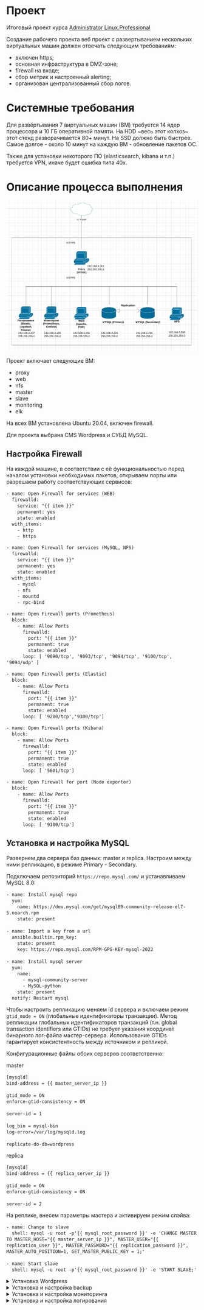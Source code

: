 # **Проект**

Итоговый проект курса [Administrator Linux.Professional](https://otus.ru/lessons/linux-professional/)

Создание рабочего проекта
веб проект с развертыванием нескольких виртуальных машин должен отвечать следующим требованиям:

- включен https;
- основная инфраструктура в DMZ-зоне;
- firewall на входе;
- сбор метрик и настроенный alerting;
- организован централизованный сбор логов.

# **Системные требования**

Для развёртывания 7 виртуальных машин (ВМ) требуется 14 ядер процессора и 10 ГБ оперативной памяти. На HDD ~весь этот колхоз~ этот стенд разворачивается 80+ минут. На SSD должно быть быстрее. Самое долгое - около 10 минут на каждую ВМ - обновление пакетов ОС.

Также для установки некоторого ПО (elasticsearch, kibana и т.п.) требуется VPN, иначе будет ошибка типа 40x.


# **Описание процесса выполнения**

![schema](https://github.com/MsyuLuch/LinuxProfessional/blob/main/project/image/schema3.jpg)

Проект включает следующие ВМ:
- proxy
- web
- nfs
- master
- slave
- monitoring
- elk

На всех ВМ установлена Ubuntu 20.04, включен firewall.

Для проекта выбрана CMS Wordpress и СУБД MySQL.

## **Настройка Firewall**

На каждой машине, в соответствии с её функциональностью перед началом установки необходимых пакетов, открываем порты или разрешаем работу соответствующих сервисов:
```
- name: Open Firewall for services (WEB)
  firewalld:
    service: "{{ item }}"
    permanent: yes
    state: enabled
  with_items:
    - http
    - https
```
```
- name: Open Firewall for services (MySQL, NFS)
  firewalld:
    service: "{{ item }}"
    permanent: yes
    state: enabled
  with_items:
    - mysql
    - nfs
    - mountd
    - rpc-bind  
```
```
- name: Open Firewall ports (Prometheus)
  block:
    - name: Allow Ports
      firewalld:
        port: "{{ item }}"
        permanent: true
        state: enabled
      loop: [ '9090/tcp', '9093/tcp', '9094/tcp', '9100/tcp', '9094/udp' ]
```
```
- name: Open Firewall ports (Elastic)
  block:
    - name: Allow Ports
      firewalld:
        port: "{{ item }}"
        permanent: true
        state: enabled
      loop: [ '9200/tcp','9300/tcp']
```
```
- name: Open Firewall ports (Kibana)
  block:
    - name: Allow Ports
      firewalld:
        port: "{{ item }}"
        permanent: true
        state: enabled
      loop: [ '5601/tcp']
```

```
- name: Open Firewall for port (Node exporter)
  block:
    - name: Allow Ports
      firewalld:
        port: "{{ item }}"
        permanent: true
        state: enabled
      loop: [ '9100/tcp'] 
```

## **Установка и настройка MySQL**

Развернем два сервера баз данных: master и replica. Настроим между ними репликацию, в режиме Primary - Secondary.

Подключаем репозиторий `https://repo.mysql.com/` и устанавливаем MySQL 8.0:
```
- name: Install mysql repo
  yum:
    name: https://dev.mysql.com/get/mysql80-community-release-el7-5.noarch.rpm
    state: present

- name: Import a key from a url
  ansible.builtin.rpm_key:
    state: present
    key: https://repo.mysql.com/RPM-GPG-KEY-mysql-2022

- name: Install mysql server
  yum:
    name:
      - mysql-community-server
      - MySQL-python
    state: present
  notify: Restart mysql
```

Чтобы настроить репликацию меняем id сервера и включаем режим `gtid_mode = ON` (глобальные идентификаторы транзакции).
Метод репликации глобальных идентификаторов транзакций (т.н. global transaction identifiers или GTIDs) не требует указания координат бинарного лог-файла мастер-сервера. Использование GTIDs гарантирует консистентность между источником и репликой.

Конфигурационные файлы обоих серверов соответственно:

master
```
[mysqld]
bind-address = {{ master_server_ip }}

gtid_mode = ON
enforce-gtid-consistency = ON

server-id = 1

log_bin = mysql-bin
log-error=/var/log/mysqld.log

replicate-do-db=wordpress
```

replica
```
[mysqld]
bind-address = {{ replica_server_ip }}

gtid_mode = ON
enforce-gtid-consistency = ON

server-id = 2
```

На реплике, внесем параметры мастера и активируем режим слэйва:
```
- name: Change to slave
  shell: mysql -u root -p'{{ mysql_root_password }}' -e 'CHANGE MASTER TO MASTER_HOST="{{ master_server_ip }}", MASTER_USER="{{ replication_user }}", MASTER_PASSWORD="{{ replication_password }}", MASTER_AUTO_POSITION=1, GET_MASTER_PUBLIC_KEY = 1;'
  
- name: Start slave
  shell: mysql -u root -p'{{ mysql_root_password }}' -e 'START SLAVE;'
```

<details><summary>Установка Wordpress</summary>

### ***Настройка Proxy***

[Как создать надежный SSL-сертификат для локальной разработки](https://medium.com/nuances-of-programming/%D0%BA%D0%B0%D0%BA-%D1%81%D0%BE%D0%B7%D0%B4%D0%B0%D0%B2%D0%B0%D1%82%D1%8C-%D0%BD%D0%B0%D0%B4%D0%B5%D0%B6%D0%BD%D1%8B%D0%B5-ssl-%D1%81%D0%B5%D1%80%D1%82%D0%B8%D1%84%D0%B8%D0%BA%D0%B0%D1%82%D1%8B-%D0%B4%D0%BB%D1%8F-%D0%BB%D0%BE%D0%BA%D0%B0%D0%BB%D1%8C%D0%BD%D0%BE%D0%B9-%D1%80%D0%B0%D0%B7%D1%80%D0%B0%D0%B1%D0%BE%D1%82%D0%BA%D0%B8-8f73f76df3d4)

Воспользуемся инструкцией и создадим самоподписанный SSL сертификат для настройки HTTPS соединения между Пользователями - Proxy - Web.

Файлы сертификата (`localhost.crt`, `localhost.key`) разместим в директориях NGINX `/etc/nginx/ssl` и Apache `/etc/httpd/ssl` соответственно.
NGINX будет слушать на порту 80 и 443, при необходимости перенаправляя весь трафик на 443 порт (https):
```
server {
        listen 80;
        return 301 https://{{ virtual_domain }}$request_uri;
        }

server {
        listen 443 ssl;

        server_name {{ virtual_domain }};

        # Указываем пути к сертификатам
        ssl_certificate /etc/nginx/ssl/localhost.crt; 
        ssl_certificate_key /etc/nginx/ssl/localhost.key;

        access_log /var/log/nginx/{{ virtual_domain }}_access.log;
        error_log /var/log/nginx/{{ virtual_domain }}_error.log;  

        location / {
                proxy_pass https://{{ web_server_ip }};
                proxy_set_header Host $host;
                proxy_set_header X-Forwarded-Proto https;
                proxy_set_header X-Forwarded-For $proxy_add_x_forwarded_for;
                proxy_set_header X-Real-IP $remote_addr;
                proxy_set_header Upgrade $http_upgrade;
                proxy_set_header X-Forwarded-Port 443;
                proxy_set_header Proxy "";
        }
}    
``` 

### ***Настройка Apache***

Настроим виртуальный хост Apache на работу по протоколу https:
```
<VirtualHost *:80 *:443>
   ServerAdmin webmaster@localhost
   ServerName {{ http_host }}
   DocumentRoot {{ wordpress_directory }}
   ErrorLog /var/log/httpd/{{ http_host }}_error.log
   CustomLog /var/log/httpd/{{ http_host }}_access.log combined

   <Directory {{ wordpress_directory }}>
     Options Indexes FollowSymLinks
     AllowOverride all
     Require all granted
   </Directory>
</VirtualHost>
```

### ***Настройка WordPress***
Скачиваем с официального сайта WordPress последнюю версию проекта, разархивируем файлы в рабочую директорию.
До начала работы проекта, необходимо создать базу данных `Wordpress`.

В конфигурационный файл WordPress `wp-config.php` добавим строки, принудительно переводя проект на работу по https протоколу:
```
if($_SERVER['HTTP_X_FORWARDED_PROTO'] == 'https'){

    $_SERVER['HTTPS'] = 'on';
        $_SERVER['SERVER_PORT'] = 443;
        }

define('WP_HOME','https://{{ virtual_domain }}/');
define('WP_SITEURL','https://{{ virtual_domain }}/');
``` 

</details>

<details><summary>Установка и настройка backup</summary>

Для хранения резервных копий с сервера баз данных и веб сервера будем использовать NFS-сервер.

Установим NFS-сервер:
```
# устанавливаем NFS сервер
yum install nfs-utils -y
```

Создадим на сервере две директории, где будем хранить резервные копии веб-сайта и базы данных.
Редактируем конфигурационный файл `/etc/exports`, разрешая монтировать директории:
```
- name: Add exports param
  lineinfile:
    path: /etc/exports
    line: '{{ item }} *(rw,sync,no_root_squash,no_subtree_check,anonuid=1000,anongid=1000)'
  notify: restart nfs-server
  loop:
    - "{{ share_directory_db }}"
    - "{{ share_directory_web }}"
```  

Скрипты резервного копирования будут запускаться по cron и записывать результаты выполнения команды в log файл (дополнительно настраиваем logrotate с нужными параметрами ротации логов):
```
- name: Add backup task in cron
  lineinfile:
    path: /etc/crontab
    line: '*/20  *  *  *  *  root  /opt/backup.sh >> /var/log/my-app/backup.log 2>&1'  
```

Копии базы данных будем снимать с Master сервера. 

Mysqldump будем выполнять со следующими параметрами:
```
- single-transaction - флаг запускает транзакцию перед запуском. Вместо того, чтобы блокировать всю базу данных, это позволит mysqldump прочитать базу данных в текущем состоянии во время транзакции, создавая непротиворечивый дамп данных.
- set-gtid-purged=ON - указывает то, что используется репликация на основе глобальных идентификаторов GTID.
```

Скрипт для создания резервных копий базы данных:
```
#!/bin/bash
echo "===================================================================================================="
date
NOW=$(date +"%Y-%m-%d-%H%M")
BACKUP_DIR="{{ mount_directory_db }}"

DB_USER="root"
DB_PASS="{{ mysql_root_password }}"
DB_NAME="{{ mysql_db }}"
DB_FILE="{{ virtual_domain }}.$NOW.sql"

# Вариант создания резервной копии только одной базы данных, с указанием использования репликации
mysqldump -u$DB_USER -p$DB_PASS --single-transaction --set-gtid-purged=ON --databases $DB_NAME > $BACKUP_DIR/$DB_FILE

# Вариант создания полной резервной копии всех баз данных, с отключением опции репликации
# mysqldump -u$DB_USER -p$DB_PASS --set-gtid-purged=OFF --all-databases --triggers --routines --events > $BACKUP_DIR/$DB_FILE

if [[ $? -gt 0 ]];then
echo "ERROR: Aborted. Copying the database failed."
echo "======================================================================================================"
echo -en '\n'
exit 1
fi

echo "Copy the database successfull."
echo "======================================================================================================"
echo -en '\n'
```
Так как существует репликация и включен режим `GTID = ON` наиболее простой способ восстановить БД - развернуть Master (и Replica) с нуля с параметром `backup_flag = true`, 
описанным в общем файле `var.yml`. 

Копии frontend`а сайта снимаем с веб-сервера.
Создаем архив папки, дополнительно изменяя вложенность папок в архиве (специфика выполнения команды tar)
Скрипт backup:
```
#!/bin/bash
echo "===================================================================================================="
date
NOW=$(date +"%Y-%m-%d-%H%M")
FILE="{{ virtual_domain }}.$NOW.tar"
BACKUP_DIR="{{ mount_directory_web }}"
WWW_DIR="{{ wordpress_directory }}"

WWW_TRANSFORM='s,^{{ wordpress_directory }},wordpress,'

tar -cf $BACKUP_DIR/$FILE --absolute-names --transform $WWW_TRANSFORM $WWW_DIR > /dev/null

if [[ $? -gt 0 ]];then
echo "ERROR: Aborted. Copying the source code failed."
echo "======================================================================================================"
echo -en '\n'
exit 1
fi

echo "Copy the source code successfull."
echo "======================================================================================================"
echo -en '\n'
```

Для восстановления данных из резервной копии сайта, написана дополнительная роль `playbook-backup-web.yml`. Роль можно 
запустить с полным восстановлением веб сервера, а можно только частично, восстанавливая лишь содержимое директории, где хранится сайт.
Переменные необходимые для работы роли, хранятся в общем файле `var.yml`. 
```
- name: Restore web site
  hosts: web
  become: true
  vars_files:
    - vars.yml  
  tasks:
      - name: Recursively remove directory
        file:
          path: "{{ wordpress_directory }}"
          state: absent

      - name: Unpack files
        become: true
        unarchive:
          src: "{{ mount_directory_web }}/{{ backup_web_name }}"
          dest: "{{ wordpress_install_directory }}"
          remote_src: yes

      - name: Setting ownership
        become: true      
        file:
          path: "{{ wordpress_directory }}"
          owner: apache
          group: apache
          recurse: true
          mode: '0775' 

```
</details>


<details><summary>Установка и настройка мониторинга</summary>

Prometheus система мониторинга с открытым исходным кодом, он предоставляет десятки разных экспортеров, с помощью которых можно за считанные минуты настроить мониторинг всей инфраструктуры.

Prometheus — это база данных временных рядов. Настроенный Prometheus слушает на порту 9090:
```
# Prometheus
192.168.3.206:9090
```

В качестве экспортера выбран Node exporter, который установлен на каждом из узлов, которые необходимо мониторить. Prometheus забирает метрики у Node exporter на порту 9100.
Посмотреть метрики в текстовом виде можно:
```
# Node exporter Proxy
192.168.3.201:9100

# Node exporter Web
192.168.3.202:9100
```

Blackbox экспортер для Prometheus позволяет реализовать мониторинг внешних сервисов через HTTP, HTTPS, DNS, TCP, ICMP. 

```
# Blackbox exporter
192.168.3.206:9115
```
 
Grafana - это платформа с открытым исходным кодом для визуализации, мониторинга и анализа данных.
В данном случае она замечательно справляется с визуализацией данных, которые собрал Prometheus.

```
# Grafana
192.168.3.206:3000
```
 
</details>


<details><summary>Установка и настройка логирования</summary>


Инфраструктура ELK включает следующие компоненты:

Elasticsearch (ES) – масштабируемая утилита полнотекстового поиска и аналитики, которая позволяет быстро в режиме реального времени хранить, искать и анализировать большие объемы данных. 
Как правило, ES используется в качестве NoSQL-базы данных для приложений со сложными функциями поиска. Elasticsearch основана на библиотеке Apache Lucene, предназначенной для индексирования и поиска 
информации в любом типе документов. В масштабных Big Data системах несколько копий Elasticsearch объединяются в кластер.

Logstash — средство сбора, преобразования и сохранения в общем хранилище событий из файлов, баз данных, логов и других источников в реальном времени.  Logsatsh позволяет модифицировать полученные данные 
с помощью фильтров: разбить строку на поля, обогатить или их, агрегировать несколько строк, преобразовать их в JSON-документы и пр. Обработанные данные Logsatsh отправляет в системы-потребители. 

Kibana – визуальный инструмент для Elasticsearch, чтобы взаимодействовать с данными, которые хранятся в индексах ES. Веб-интерфейс Kibana позволяет быстро создавать и обмениваться динамическими панелями 
мониторинга, включая таблицы, графики и диаграммы, которые отображают изменения в ES-запросах в реальном времени. Примечательно, что изначально Kibana была ориентирована на работу с Logstash, а не на Elasticsearch. 
Однако, с интеграцией 3-х систем в единую ELK-платформу, Kibana стала работать непосредственно с ES.

FileBeat – агент на серверах для отправки различных типов оперативных данных в Elasticsearch.

FileBeat установлен на каждом узле сети, забирает данные из log файлов `message`, `audit`, `nginx`, `httpd`, `mysql` и отправляет эти данные на сервер логирования `elk:5044`:
```
filebeat.inputs:
- type: log
  enabled: true
  paths:
      - /var/log/httpd/*_access.log
  fields:
    type: httpd_access
  fields_under_root: true
  scan_frequency: 5s

- type: log
  enabled: true
  paths:
      - /var/log/httpd/*_error.log
  fields:
    type: httpd_error
  fields_under_root: true
  scan_frequency: 5s

- type: log
  enabled: true
  paths:
      - /var/log/nginx/*_access.log
  fields:
    type: nginx_access
  fields_under_root: true
  scan_frequency: 5s

- type: log
  enabled: true
  paths:
      - /var/log/nginx/*_error.log
  fields:
    type: nginx_error
  fields_under_root: true
  scan_frequency: 5s

- type: log
  enabled: true
  paths:
      - /var/log/messages
  fields:
    type: syslog
  fields_under_root: true
  scan_frequency: 5s

- type: log
  enabled: true
  paths:
      - /var/log/audit/audit.log
  fields:
    type: audit
  fields_under_root: true
  scan_frequency: 5s

- type: log
  enabled: true
  paths:
      - /var/log/mysqld.log
  fields:
    type: mysql
  fields_under_root: true
  scan_frequency: 5s

output.logstash:
  hosts: ["{{ elk_server_ip }}:5044"]
```

На сервере `elk` на порту 5044 слушает `Logstash`, который парсит логи с помощью `grok` фильтра и записывает в базу данных `Elasticsearch`. 

Разбиваем каждое сообщение лога NGINX, чтобы выделить поля сообщения, для создания фильтров в Kibana:
```
filter {
 if [type] == "nginx_access" {
    grok {
        match => { "message" => "%{IPORHOST:remote_ip} - %{DATA:user} \[%{HTTPDATE:access_time}\] \"%{WORD:http_method} %{DATA:url} HTTP/%{NUMBER:http_version}\" %{NUMBER:response_code} %{NUMBER:body_sent_bytes} \"%{DATA:referrer}\" \"%{DATA:agent}\"" }
    }
  }
  date {
        match => [ "timestamp" , "dd/MMM/YYYY:HH:mm:ss Z" ]
  }
}
```

Визуализацию данных можно увидеть в Kibana:
```
192.168.3.207:5601
```

</details>
